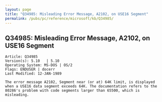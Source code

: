 ```yaml
---
layout: page
title: "Q34985: Misleading Error Message, A2102, on USE16 Segment"
permalink: /pubs/pc/reference/microsoft/kb/Q34985/
---
```


## Q34985: Misleading Error Message, A2102, on USE16 Segment

	Article: Q34985
	Version(s): 5.10   | 5.10
	Operating System: MS-DOS | OS/2
	Flags: ENDUSER | docerr
	Last Modified: 12-JAN-1989
	
	The error message A2102, Segment near (or at) 64K limit, is displayed
	when a USE16 data segment exceeds 64K. The documentation refers to the
	80286's problem with code segments larger than 65500, which is
	misleading.
